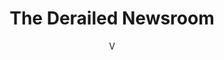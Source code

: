 ---
layout: '../../../layouts/BlogPost.astro'
image: '/post-test.jpg'
timestamp: 50000000
title: 'The Derailed Newsroom'
description: 'Newsroom Testing'
author: "V"
type: 'Tests'
---